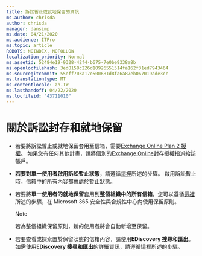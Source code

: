 ```yaml
---
title: 訴訟暫止或就地保留的資訊
ms.author: chrisda
author: chrisda
manager: dansimp
ms.date: 04/21/2020
ms.audience: ITPro
ms.topic: article
ROBOTS: NOINDEX, NOFOLLOW
localization_priority: Normal
ms.assetid: 52484e19-9328-42f4-b675-7e0be9338a8b
ms.openlocfilehash: 3ed8158c226d10926551514fa162f31ed7943464
ms.sourcegitcommit: 55eff703a17e500681d8fa6a87eb067019ade3cc
ms.translationtype: MT
ms.contentlocale: zh-TW
ms.lasthandoff: 04/22/2020
ms.locfileid: "43711010"
---
```

# <a name="about-litigation-holds-and-in-place-holds"></a>關於訴訟封存和就地保留

- 若要將訴訟暫止或就地保留套用至信箱，需要[Exchange Online Plan 2 授權](https://docs.microsoft.com/office365/servicedescriptions/office-365-platform-service-description/office-365-plan-options)。 如果您有任何其他計畫，請將個別的[Exchange Online](https://docs.microsoft.com/office365/servicedescriptions/exchange-online-archiving-service-description/exchange-online-archiving-service-description)封存授權指派給該帳戶。 
    
- **若要對單一使用者啟用訴訟暫止狀態**，請遵循[這裡](https://docs.microsoft.com/office365/SecurityCompliance/place-a-mailbox-on-litigation-hold)所述的步驟。 啟用訴訟暫止時，信箱中的所有內容都會處於暫止狀態。
    
- 若要將**單一使用者的就地保留**套用到**整個組織中的所有信箱**，您可以遵循[這裡](https://docs.microsoft.com/Office365/securitycompliance/retention-policies )所述的步驟，在 Microsoft 365 安全性與合規性中心內使用保留原則。
    
    > [!NOTE]
    > 若為整個組織保留原則，新的使用者將會自動新增至保留。 
  
- 若要查看或探索置於保留狀態的信箱內容，請使用**EDiscovery 搜尋和匯出**。 如需使用**EDiscovery 搜尋和匯出**的詳細資訊，請遵循[這裡](https://docs.microsoft.com/office365/securitycompliance/export-search-results)所述的步驟。
    

